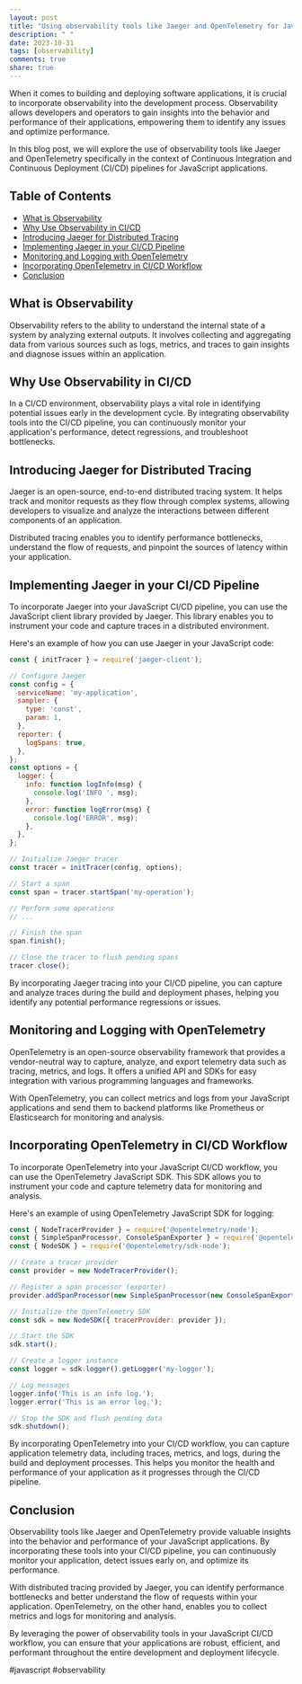 ```yaml
---
layout: post
title: "Using observability tools like Jaeger and OpenTelemetry for JavaScript CI/CD"
description: " "
date: 2023-10-31
tags: [observability]
comments: true
share: true
---
```


When it comes to building and deploying software applications, it is crucial to incorporate observability into the development process. Observability allows developers and operators to gain insights into the behavior and performance of their applications, empowering them to identify any issues and optimize performance.

In this blog post, we will explore the use of observability tools like Jaeger and OpenTelemetry specifically in the context of Continuous Integration and Continuous Deployment (CI/CD) pipelines for JavaScript applications.

## Table of Contents
- [What is Observability](#what-is-observability)
- [Why Use Observability in CI/CD](#why-use-observability-in-cicd)
- [Introducing Jaeger for Distributed Tracing](#introducing-jaeger-for-distributed-tracing)
- [Implementing Jaeger in your CI/CD Pipeline](#implementing-jaeger-in-your-cicd-pipeline)
- [Monitoring and Logging with OpenTelemetry](#monitoring-and-logging-with-opentelemetry)
- [Incorporating OpenTelemetry in CI/CD Workflow](#incorporating-opentelemetry-in-cicd-workflow)
- [Conclusion](#conclusion)

## What is Observability<a name="what-is-observability"></a>
Observability refers to the ability to understand the internal state of a system by analyzing external outputs. It involves collecting and aggregating data from various sources such as logs, metrics, and traces to gain insights and diagnose issues within an application.

## Why Use Observability in CI/CD<a name="why-use-observability-in-cicd"></a>
In a CI/CD environment, observability plays a vital role in identifying potential issues early in the development cycle. By integrating observability tools into the CI/CD pipeline, you can continuously monitor your application's performance, detect regressions, and troubleshoot bottlenecks.

## Introducing Jaeger for Distributed Tracing<a name="introducing-jaeger-for-distributed-tracing"></a>
Jaeger is an open-source, end-to-end distributed tracing system. It helps track and monitor requests as they flow through complex systems, allowing developers to visualize and analyze the interactions between different components of an application.

Distributed tracing enables you to identify performance bottlenecks, understand the flow of requests, and pinpoint the sources of latency within your application.

## Implementing Jaeger in your CI/CD Pipeline<a name="implementing-jaeger-in-your-cicd-pipeline"></a>
To incorporate Jaeger into your JavaScript CI/CD pipeline, you can use the JavaScript client library provided by Jaeger. This library enables you to instrument your code and capture traces in a distributed environment.

Here's an example of how you can use Jaeger in your JavaScript code:

```javascript
const { initTracer } = require('jaeger-client');

// Configure Jaeger
const config = {
  serviceName: 'my-application',
  sampler: {
    type: 'const',
    param: 1,
  },
  reporter: {
    logSpans: true,
  },
};
const options = {
  logger: {
    info: function logInfo(msg) {
      console.log('INFO ', msg);
    },
    error: function logError(msg) {
      console.log('ERROR', msg);
    },
  },
};

// Initialize Jaeger tracer
const tracer = initTracer(config, options);

// Start a span
const span = tracer.startSpan('my-operation');

// Perform some operations
// ...

// Finish the span
span.finish();

// Close the tracer to flush pending spans
tracer.close();
```

By incorporating Jaeger tracing into your CI/CD pipeline, you can capture and analyze traces during the build and deployment phases, helping you identify any potential performance regressions or issues.

## Monitoring and Logging with OpenTelemetry<a name="monitoring-and-logging-with-opentelemetry"></a>
OpenTelemetry is an open-source observability framework that provides a vendor-neutral way to capture, analyze, and export telemetry data such as tracing, metrics, and logs. It offers a unified API and SDKs for easy integration with various programming languages and frameworks.

With OpenTelemetry, you can collect metrics and logs from your JavaScript applications and send them to backend platforms like Prometheus or Elasticsearch for monitoring and analysis.

## Incorporating OpenTelemetry in CI/CD Workflow<a name="incorporating-opentelemetry-in-cicd-workflow"></a>
To incorporate OpenTelemetry into your JavaScript CI/CD workflow, you can use the OpenTelemetry JavaScript SDK. This SDK allows you to instrument your code and capture telemetry data for monitoring and analysis.

Here's an example of using OpenTelemetry JavaScript SDK for logging:

```javascript
const { NodeTracerProvider } = require('@opentelemetry/node');
const { SimpleSpanProcessor, ConsoleSpanExporter } = require('@opentelemetry/tracing');
const { NodeSDK } = require('@opentelemetry/sdk-node');

// Create a tracer provider
const provider = new NodeTracerProvider();

// Register a span processor (exporter)
provider.addSpanProcessor(new SimpleSpanProcessor(new ConsoleSpanExporter()));

// Initialize the OpenTelemetry SDK
const sdk = new NodeSDK({ tracerProvider: provider });

// Start the SDK
sdk.start();

// Create a logger instance
const logger = sdk.logger().getLogger('my-logger');

// Log messages
logger.info('This is an info log.');
logger.error('This is an error log.');

// Stop the SDK and flush pending data
sdk.shutdown();
```

By incorporating OpenTelemetry into your CI/CD workflow, you can capture application telemetry data, including traces, metrics, and logs, during the build and deployment processes. This helps you monitor the health and performance of your application as it progresses through the CI/CD pipeline.

## Conclusion<a name="conclusion"></a>
Observability tools like Jaeger and OpenTelemetry provide valuable insights into the behavior and performance of your JavaScript applications. By incorporating these tools into your CI/CD pipeline, you can continuously monitor your application, detect issues early on, and optimize its performance.

With distributed tracing provided by Jaeger, you can identify performance bottlenecks and better understand the flow of requests within your application. OpenTelemetry, on the other hand, enables you to collect metrics and logs for monitoring and analysis.

By leveraging the power of observability tools in your JavaScript CI/CD workflow, you can ensure that your applications are robust, efficient, and performant throughout the entire development and deployment lifecycle.

#javascript #observability